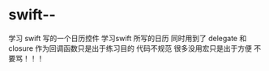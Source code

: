 swift--
=======

学习 swift 写的一个日历控件
学习swift 所写的日历  同时用到了 delegate 和closure 作为回调函数只是出于练习目的 代码不规范 很多没用宏只是出于方便 不要骂！！！
